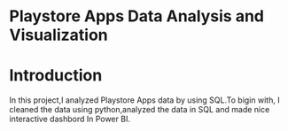 # Playstore Apps Data Analysis and Visualization
# Introduction
In this project,I analyzed Playstore Apps data by using SQL.To bigin with, I cleaned the data using python,analyzed the data in SQL and made nice interactive dashbord In Power BI.   

